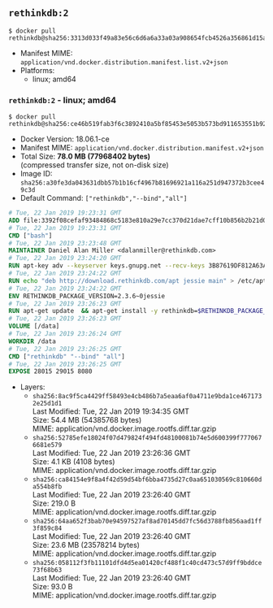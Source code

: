 ## `rethinkdb:2`

```console
$ docker pull rethinkdb@sha256:3313d033f49a83e56c6d6a6a33a03a908654fcb4526a356861d15afa078c7960
```

-	Manifest MIME: `application/vnd.docker.distribution.manifest.list.v2+json`
-	Platforms:
	-	linux; amd64

### `rethinkdb:2` - linux; amd64

```console
$ docker pull rethinkdb@sha256:ce46b519fab3f6c3892410a5bf85453e5053b573bd911653551b928c9c9d089d
```

-	Docker Version: 18.06.1-ce
-	Manifest MIME: `application/vnd.docker.distribution.manifest.v2+json`
-	Total Size: **78.0 MB (77968402 bytes)**  
	(compressed transfer size, not on-disk size)
-	Image ID: `sha256:a30fe3da043631dbb57b1b16cf4967b81696921a116a251d947372b3cee49c3d`
-	Default Command: `["rethinkdb","--bind","all"]`

```dockerfile
# Tue, 22 Jan 2019 19:23:31 GMT
ADD file:3392f08cefaf93484868c5183e810a29e7cc370d21dae7cff10b856b2b21d072 in / 
# Tue, 22 Jan 2019 19:23:31 GMT
CMD ["bash"]
# Tue, 22 Jan 2019 23:23:48 GMT
MAINTAINER Daniel Alan Miller <dalanmiller@rethinkdb.com>
# Tue, 22 Jan 2019 23:24:20 GMT
RUN apt-key adv --keyserver keys.gnupg.net --recv-keys 3B87619DF812A63A8C1005C30742918E5C8DA04A
# Tue, 22 Jan 2019 23:24:22 GMT
RUN echo "deb http://download.rethinkdb.com/apt jessie main" > /etc/apt/sources.list.d/rethinkdb.list
# Tue, 22 Jan 2019 23:24:22 GMT
ENV RETHINKDB_PACKAGE_VERSION=2.3.6~0jessie
# Tue, 22 Jan 2019 23:26:23 GMT
RUN apt-get update 	&& apt-get install -y rethinkdb=$RETHINKDB_PACKAGE_VERSION 	&& rm -rf /var/lib/apt/lists/*
# Tue, 22 Jan 2019 23:26:23 GMT
VOLUME [/data]
# Tue, 22 Jan 2019 23:26:24 GMT
WORKDIR /data
# Tue, 22 Jan 2019 23:26:25 GMT
CMD ["rethinkdb" "--bind" "all"]
# Tue, 22 Jan 2019 23:26:25 GMT
EXPOSE 28015 29015 8080
```

-	Layers:
	-	`sha256:8ac9f5ca4429ff58493e4cb486b7a5eaa6af0a4711e9bda1ce4671732e25d1d1`  
		Last Modified: Tue, 22 Jan 2019 19:34:35 GMT  
		Size: 54.4 MB (54385768 bytes)  
		MIME: application/vnd.docker.image.rootfs.diff.tar.gzip
	-	`sha256:52785efe18024f07d479824f494fd48100081b74e5d600399f7770676681e579`  
		Last Modified: Tue, 22 Jan 2019 23:26:36 GMT  
		Size: 4.1 KB (4108 bytes)  
		MIME: application/vnd.docker.image.rootfs.diff.tar.gzip
	-	`sha256:ca84154e9f8a4f42d59d54bf6bba4735d27c0aa651030569c810660da554b8fb`  
		Last Modified: Tue, 22 Jan 2019 23:26:40 GMT  
		Size: 219.0 B  
		MIME: application/vnd.docker.image.rootfs.diff.tar.gzip
	-	`sha256:64aa652f3bab70e94597527af8ad70145dd7fc56d3788fb856aad1ff3f859c84`  
		Last Modified: Tue, 22 Jan 2019 23:26:40 GMT  
		Size: 23.6 MB (23578214 bytes)  
		MIME: application/vnd.docker.image.rootfs.diff.tar.gzip
	-	`sha256:058112f3fb11101dfd4d5ea01420cf488f1c40cd473c57d9ff9bddce73f68b63`  
		Last Modified: Tue, 22 Jan 2019 23:26:40 GMT  
		Size: 93.0 B  
		MIME: application/vnd.docker.image.rootfs.diff.tar.gzip
